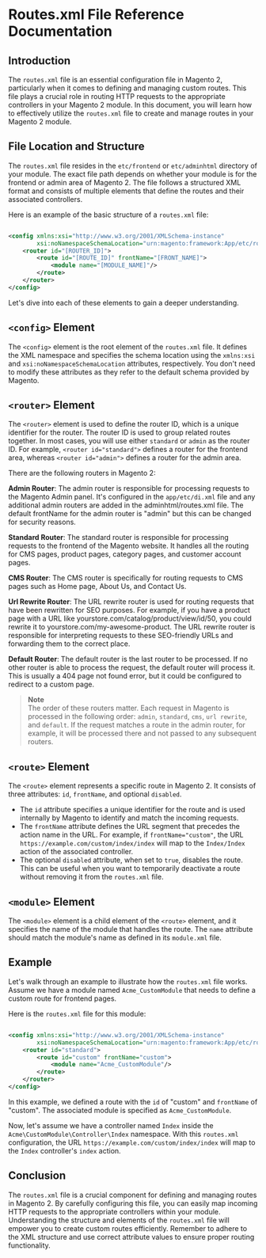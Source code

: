 # Routes.xml File Reference Documentation

## Introduction

The `routes.xml` file is an essential configuration file in Magento 2, particularly when it comes to defining and
managing custom routes. This file plays a crucial role in routing HTTP requests to the appropriate controllers in your
Magento 2 module. In this document, you will learn how to effectively utilize the `routes.xml` file to create and manage
routes in your Magento 2 module.

## File Location and Structure

The `routes.xml` file resides in the `etc/frontend` or `etc/adminhtml` directory of your module. The exact file path
depends on whether your module is for the frontend or admin area of Magento 2. The file follows a structured XML format
and consists of multiple elements that define the routes and their associated controllers.

Here is an example of the basic structure of a `routes.xml` file:

```xml

<config xmlns:xsi="http://www.w3.org/2001/XMLSchema-instance"
        xsi:noNamespaceSchemaLocation="urn:magento:framework:App/etc/routes.xsd">
    <router id="[ROUTER_ID]">
        <route id="[ROUTE_ID]" frontName="[FRONT_NAME]">
            <module name="[MODULE_NAME]"/>
        </route>
    </router>
</config>
```

Let's dive into each of these elements to gain a deeper understanding.

## `<config>` Element

The `<config>` element is the root element of the `routes.xml` file. It defines the XML namespace and specifies the
schema location using the `xmlns:xsi` and `xsi:noNamespaceSchemaLocation` attributes, respectively. You don't need to
modify these attributes as they refer to the default schema provided by Magento.

## `<router>` Element

The `<router>` element is used to define the router ID, which is a unique identifier for the router. The router ID is
used to group related routes together. In most cases, you will use either `standard` or `admin` as the router ID. For
example, `<router id="standard">` defines a router for the frontend area, whereas `<router id="admin">` defines a router
for the admin area.

There are the following routers in Magento 2:

**Admin Router**: The admin router is responsible for processing requests to the Magento Admin panel. It's configured in
the
`app/etc/di.xml` file and any additional admin routers are added in the adminhtml/routes.xml file. The default frontName
for the admin router is "admin" but this can be changed for security reasons.

**Standard Router**: The standard router is responsible for processing requests to the frontend of the Magento website.
It
handles all the routing for CMS pages, product pages, category pages, and customer account pages.

**CMS Router**: The CMS router is specifically for routing requests to CMS pages such as Home page, About Us, and
Contact
Us.

**Url Rewrite Router**: The URL rewrite router is used for routing requests that have been rewritten for SEO purposes.
For
example, if you have a product page with a URL like yourstore.com/catalog/product/view/id/50, you could rewrite it to
yourstore.com/my-awesome-product. The URL rewrite router is responsible for interpreting requests to these SEO-friendly
URLs and forwarding them to the correct place.

**Default Router**: The default router is the last router to be processed. If no other router is able to process the
request, the default router will process it. This is usually a 404 page not found error, but it could be configured to
redirect to a custom page.

> **Note**  
> The order of these routers matter. Each request in Magento is processed in the following
> order: `admin`, `standard`, `cms`,
> `url rewrite`, and `default`. If the request matches a route in the admin router, for example, it will be processed
> there
> and not passed to any subsequent routers.

## `<route>` Element

The `<route>` element represents a specific route in Magento 2. It consists of three attributes: `id`, `frontName`, and
optional `disabled`.

- The `id` attribute specifies a unique identifier for the route and is used internally by Magento to identify and match
  the incoming requests.
- The `frontName` attribute defines the URL segment that precedes the action name in the URL. For example,
  if `frontName="custom"`, the URL `https://example.com/custom/index/index` will map to the `Index/Index` action of the
  associated controller.
- The optional `disabled` attribute, when set to `true`, disables the route. This can be useful when you want to
  temporarily deactivate a route without removing it from the `routes.xml` file.

## `<module>` Element

The `<module>` element is a child element of the `<route>` element, and it specifies the name of the module that handles
the route. The `name` attribute should match the module's name as defined in its `module.xml` file.

## Example

Let's walk through an example to illustrate how the `routes.xml` file works. Assume we have a module
named `Acme_CustomModule` that needs to define a custom route for frontend pages.

Here is the `routes.xml` file for this module:

```xml

<config xmlns:xsi="http://www.w3.org/2001/XMLSchema-instance"
        xsi:noNamespaceSchemaLocation="urn:magento:framework:App/etc/routes.xsd">
    <router id="standard">
        <route id="custom" frontName="custom">
            <module name="Acme_CustomModule"/>
        </route>
    </router>
</config>
```

In this example, we defined a route with the `id` of "custom" and `frontName` of "custom". The associated module is
specified as `Acme_CustomModule`.

Now, let's assume we have a controller named `Index` inside the `Acme\CustomModule\Controller\Index` namespace. With
this `routes.xml` configuration, the URL `https://example.com/custom/index/index` will map to the `Index`
controller's `index` action.

## Conclusion

The `routes.xml` file is a crucial component for defining and managing routes in Magento 2. By carefully configuring
this file, you can easily map incoming HTTP requests to the appropriate controllers within your module. Understanding
the structure and elements of the `routes.xml` file will empower you to create custom routes efficiently. Remember to
adhere to the XML structure and use correct attribute values to ensure proper routing functionality.

